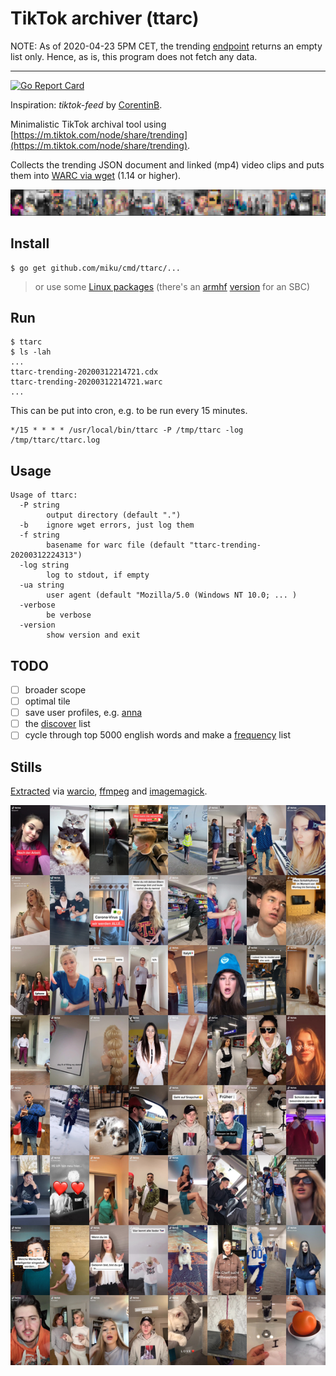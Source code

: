 # TikTok archiver (ttarc)

NOTE: As of 2020-04-23 5PM CET, the trending [endpoint](https://m.tiktok.com/node/share/trending) returns an empty list only. Hence, as is, this program does not fetch any data.

----

[![Go Report Card](https://goreportcard.com/badge/github.com/miku/ttarc)](https://goreportcard.com/report/github.com/miku/ttarc)

Inspiration: *tiktok-feed* by [CorentinB](https://github.com/CorentinB/).

Minimalistic TikTok archival tool using
[https://m.tiktok.com/node/share/trending](https://m.tiktok.com/node/share/trending).

Collects the trending JSON document and linked (mp4) video clips and puts them
into [WARC via
wget](https://www.archiveteam.org/index.php?title=Wget_with_WARC_output) (1.14
or higher).

![](static/pix.png)


## Install

```
$ go get github.com/miku/cmd/ttarc/...
```

> or use some [Linux packages](https://github.com/miku/ttarc/releases) (there's
> an [armhf](https://askubuntu.com/a/518182/5079) [version](https://github.com/miku/ttarc/releases/download/v0.1.1/ttarc_0.1.1_armhf.deb) for an SBC)

## Run

```
$ ttarc
$ ls -lah
...
ttarc-trending-20200312214721.cdx
ttarc-trending-20200312214721.warc
...
```

This can be put into cron, e.g. to be run every 15 minutes.

```cron
*/15 * * * * /usr/local/bin/ttarc -P /tmp/ttarc -log /tmp/ttarc/ttarc.log
```

## Usage

```
Usage of ttarc:
  -P string
        output directory (default ".")
  -b    ignore wget errors, just log them
  -f string
        basename for warc file (default "ttarc-trending-20200312224313")
  -log string
        log to stdout, if empty
  -ua string
        user agent (default "Mozilla/5.0 (Windows NT 10.0; ... )
  -verbose
        be verbose
  -version
        show version and exit
```

## TODO

* [ ] broader scope
* [ ] optimal tile
* [ ] save user profiles, e.g. [anna](https://www.tiktok.com/node/share/user/@anna)
* [ ] the [discover](https://www.tiktok.com/node/share/discover) list
* [ ] cycle through top 5000 english words and make a [frequency](https://www.tiktok.com/node/share/tag/frequency) list

## Stills

[Extracted](extra/videostills.py) via
[warcio](https://github.com/webrecorder/warcio),
[ffmpeg](https://www.ffmpeg.org/) and [imagemagick](https://imagemagick.org/).

![](static/output10.png)

